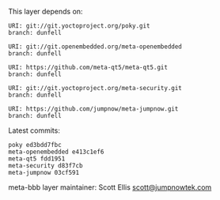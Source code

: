 This layer depends on:

    URI: git://git.yoctoproject.org/poky.git
    branch: dunfell

    URI: git://git.openembedded.org/meta-openembedded
    branch: dunfell

    URI: https://github.com/meta-qt5/meta-qt5.git
    branch: dunfell

    URI: git://git.yoctoproject.org/meta-security.git
    branch: dunfell

    URI: https://github.com/jumpnow/meta-jumpnow.git
    branch: dunfell


Latest commits:

    poky ed3bdd7fbc
    meta-openembedded e413c1ef6
    meta-qt5 fdd1951
    meta-security d83f7cb
    meta-jumpnow 03cf591


meta-bbb layer maintainer: Scott Ellis <scott@jumpnowtek.com>
